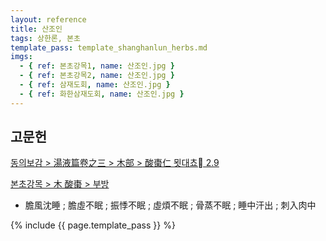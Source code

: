 ```yaml
---
layout: reference
title: 산조인
tags: 상한론, 본초
template_pass: template_shanghanlun_herbs.md
imgs:
  - { ref: 본초강목1, name: 산조인.jpg }
  - { ref: 본초강목2, name: 산조인.jpg }
  - { ref: 삼재도회, name: 산조인.jpg }
  - { ref: 화한삼재도회, name: 산조인.jpg }
---
```


## 고문헌

[동의보감 > 湯液篇卷之三 > 木部 >  酸棗仁 묏대쵸 2.9](https://mediclassics.kr/books/8/volume/22/#content_774)



[본초강목 > 木	酸棗 > 부방]()

* 膽風沈睡 ; 膽虛不眠 ; 振悸不眠 ; 虛煩不眠 ; 骨蒸不眠 ; 睡中汗出 ; 刺入肉中


{% include {{ page.template_pass }} %}
